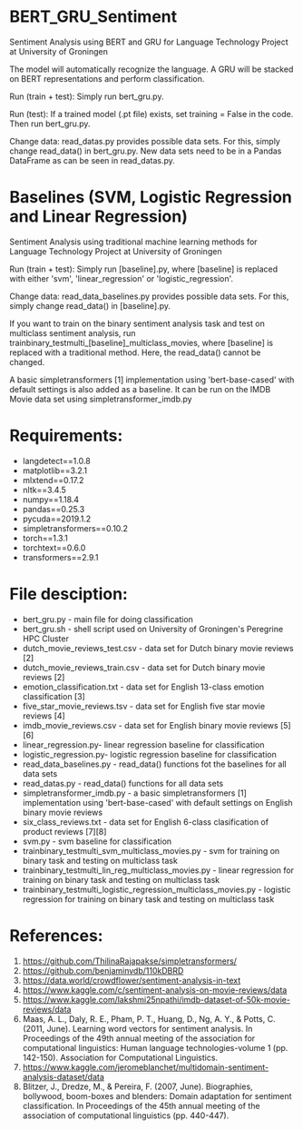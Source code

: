 # BERT_GRU_Sentiment
Sentiment Analysis using BERT and GRU for Language Technology Project at University of Groningen

The model will automatically recognize the language. A GRU will be stacked on BERT representations and perform classification.

Run (train + test):
Simply run bert_gru.py.

Run (test):
If a trained model (.pt file) exists, set training = False in the code. Then run bert_gru.py.

Change data:
read_datas.py provides possible data sets. For this, simply change read_data() in bert_gru.py.
New data sets need to be in a Pandas DataFrame as can be seen in read_datas.py.

# Baselines (SVM, Logistic Regression and Linear Regression)
Sentiment Analysis using traditional machine learning methods for Language Technology Project at University of Groningen

Run (train + test):
Simply run [baseline].py, where [baseline] is replaced with either 'svm', 'linear_regression' or 'logistic_regression'. 

Change data:
read_data_baselines.py provides possible data sets. For this, simply change read_data() in [baseline].py.

If you want to train on the binary sentiment analysis task and test on multiclass sentiment analysis, run trainbinary_testmulti_[baseline]_multiclass_movies, where [baseline] is replaced with a traditional method. Here, the read_data() cannot be changed.

A basic simpletransformers [1] implementation using 'bert-base-cased' with default settings is also added as a baseline. It can be run on the IMDB Movie data set using simpletransformer_imdb.py

# Requirements:
- langdetect==1.0.8
- matplotlib==3.2.1
- mlxtend==0.17.2
- nltk==3.4.5
- numpy==1.18.4
- pandas==0.25.3
- pycuda==2019.1.2
- simpletransformers==0.10.2
- torch==1.3.1
- torchtext==0.6.0
- transformers==2.9.1

# File desciption:
- bert_gru.py - main file for doing classification
- bert_gru.sh - shell script used on University of Groningen's Peregrine HPC Cluster
- dutch_movie_reviews_test.csv - data set for Dutch binary movie reviews [2]
- dutch_movie_reviews_train.csv - data set for Dutch binary movie reviews [2]
- emotion_classification.txt - data set for English 13-class emotion classification [3]
- five_star_movie_reviews.tsv - data set for English five star movie reviews [4]
- imdb_movie_reviews.csv - data set for English binary movie reviews [5][6]
- linear_regression.py- linear regression baseline for classification
- logistic_regression.py- logistic regression baseline for classification
- read_data_baselines.py - read_data() functions fot the baselines for all data sets
- read_datas.py - read_data() functions for all data sets
- simpletransformer_imdb.py - a basic simpletransformers [1] implementation using 'bert-base-cased' with default settings on English binary movie reviews
- six_class_reviews.txt - data set for English 6-class clasification of product reviews [7][8]
- svm.py - svm baseline for classification
- trainbinary_testmulti_svm_multiclass_movies.py - svm for training on binary task and testing on multiclass task
- trainbinary_testmulti_lin_reg_multiclass_movies.py - linear regression for training on binary task and testing on multiclass task
- trainbinary_testmulti_logistic_regression_multiclass_movies.py - logistic regression for training on binary task and testing on multiclass task

# References:
1. https://github.com/ThilinaRajapakse/simpletransformers/
2. https://github.com/benjaminvdb/110kDBRD
3. https://data.world/crowdflower/sentiment-analysis-in-text
4. https://www.kaggle.com/c/sentiment-analysis-on-movie-reviews/data
5. https://www.kaggle.com/lakshmi25npathi/imdb-dataset-of-50k-movie-reviews/data
6. Maas, A. L., Daly, R. E., Pham, P. T., Huang, D., Ng, A. Y., & Potts, C. (2011, June). Learning word vectors for sentiment analysis. In Proceedings of the 49th annual meeting of the association for computational linguistics: Human language technologies-volume 1 (pp. 142-150). Association for Computational Linguistics.
7. https://www.kaggle.com/jeromeblanchet/multidomain-sentiment-analysis-dataset/data
8. Blitzer, J., Dredze, M., & Pereira, F. (2007, June). Biographies, bollywood, boom-boxes and blenders: Domain adaptation for sentiment classification. In Proceedings of the 45th annual meeting of the association of computational linguistics (pp. 440-447).
